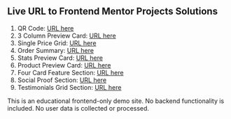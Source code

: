 ## Live URL to Frontend Mentor Projects Solutions

1. QR Code: [URL here](https://ivanajeo.github.io/frontend-mentor-projects/qr-code-component-frontend-mentor/index.html) <br />
2. 3 Column Preview Card: [URL here](https://ivanajeo.github.io/frontend-mentor-projects/3-column-preview-card-frontend-mentor/index.html) <br />
3. Single Price Grid: [URL here](https://ivanajeo.github.io/frontend-mentor-projects/single-price-grid-frontend-master/index.html) <br />
4. Order Summary: [URL here](https://ivanajeo.github.io/frontend-mentor-projects/order-summary-frontend-mentor/index.html) <br />
5. Stats Preview Card: [URL here](https://ivanajeo.github.io/frontend-mentor-projects/stats-preview-card-frontend-mentor/index.html) <br />
6. Product Preview Card: [URL here](https://ivanajeo.github.io/frontend-mentor-projects/product-preview-card-frontend-mentor/index.html) <br />
7. Four Card Feature Section: [URL here](https://ivanajeo.github.io/frontend-mentor-projects/four-card-feature-section-frontend-mentor/index.html) <br />
8. Social Proof Section: [URL here](https://ivanajeo.github.io/frontend-mentor-projects/social-proof-section-frontend-mentor/index.html) <br />
9. Testimonials Grid Section: [URL here](https://ivanajeo.github.io/frontend-mentor-projects/testimonials-grid-section-frontend-mentor/index.html) <br />


This is an educational frontend-only demo site. No backend functionality is included. No user data is collected or processed. 
